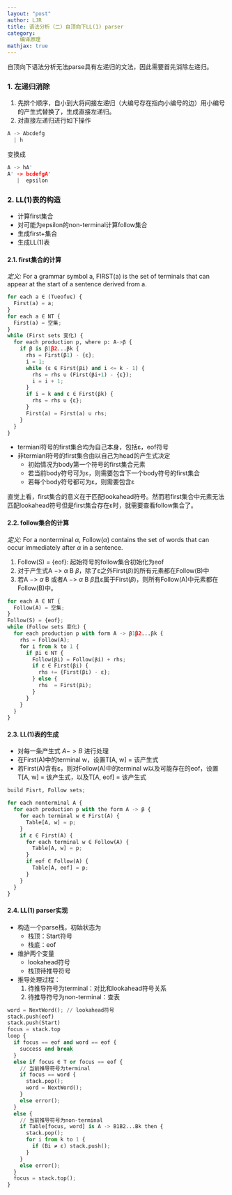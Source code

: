 ```yaml
---
layout: "post"
author: LJR
title: 语法分析（二）自顶向下LL(1) parser
category:
    编译原理
mathjax: true
---
```


自顶向下语法分析无法parse具有左递归的文法，因此需要首先消除左递归。

### 1. 左递归消除

1. 先排个顺序，自小到大将间接左递归（大编号存在指向小编号的边）用小编号的产生式替换了，生成直接左递归。
2. 对直接左递归进行如下操作

```rust
A -> Abcdefg
  | h
```

变换成

```rust
A -> hA'
A' -> bcdefgA'
   |  epsilon
```

### 2. LL(1)表的构造

+ 计算first集合
+ 对可能为epsilon的non-terminal计算follow集合
+ 生成first+集合
+ 生成LL(1)表

#### 2.1. first集合的计算

*定义:* For a grammar symbol a, FIRST(a) is the set of terminals that can appear at the start of a sentence derived from a.

```python
for each a ∈ (T∪eof∪ε) {
  First(a) = a;
}
for each a ∈ NT {
  First(a) = 空集;
}
while (First sets 变化) {
  for each production p, where p: A->β {
    if β is β1β2...βk {
      rhs = First(β1) - {ε};
      i = 1;
      while (ε ∈ First(βi) and i <= k - 1) {
        rhs = rhs ∪ (First(βi+1) - {ε});
        i = i + 1;
      }
      if i = k and ε ∈ First(βk) {
        rhs = rhs ∪ {ε};
      }
      First(a) = First(a) ∪ rhs;
    }
  }
}
```

+ termianl符号的first集合均为自己本身，包括ε，eof符号
+ 非termianl符号的first集合由以自己为head的产生式决定
  + 初始情况为body第一个符号的first集合元素
  + 若当前body符号可为ε，则需要包含下一个body符号的first集合
  + 若每个body符号都可为ε，则需要包含ε

直觉上看，first集合的意义在于匹配lookahead符号。然而若first集合中元素无法匹配lookahead符号但是first集合存在ε时，就需要查看follow集合了。

#### 2.2. follow集合的计算

*定义:* For a nonterminal $\alpha$, Follow($\alpha$) contains the set of words that can occur immediately after $\alpha$ in a sentence.

1. Follow(S) = {eof}: 起始符号的follow集合初始化为eof
2. 对于产生式A $->$ $\alpha$ B $\beta$，除了ε之外First($\beta$)的所有元素都在Follow(B)中
3. 若A $->$ $\alpha$ B 或者A $->$ $\alpha$ B $\beta$且ε属于First($\beta$)，则所有Follow(A)中元素都在Follow(B)中。

```python
for each A ∈ NT {
  Follow(A) = 空集;
}
Follow(S) = {eof};
while (Follow sets 变化) {
  for each production p with form A -> β1β2...βk {
    rhs = Follow(A);
    for i from k to 1 {
      if βi ∈ NT {
        Follow(βi) = Follow(βi) + rhs;
        if ε ∈ First(βi) {
          rhs += {First(βi) - ε};
        } else {
          rhs  = First(βi);
        }
      }
    }
  }
}
```

#### 2.3. LL(1)表的生成

+ 对每一条产生式 $A->B$ 进行处理
+ 在First(A)中的terminal w，设置T[A, w] = 该产生式
+ 若First(A)含有ε，则对Follow(A)中的terminal w以及可能存在的eof，设置T[A, w] = 该产生式，以及T[A, eof] = 该产生式

```python
build Fisrt, Follow sets;

for each nonterminal A {
  for each production p with the form A -> β {
    for each terminal w ∈ First(A) {
      Table[A, w] = p;
    }
    if ε ∈ First(A) {
      for each terminal w ∈ Follow(A) {
        Table[A, w] = p;
      }
      if eof ∈ Follow(A) {
        Table[A, eof] = p;
      }
    }
  }
}
```

#### 2.4. LL(1) parser实现

+ 构造一个parse栈，初始状态为
  + 栈顶：Start符号
  + 栈底：eof
+ 维护两个变量
  + lookahead符号
  + 栈顶待推导符号
+ 推导处理过程：
  1. 待推导符号为terminal：对比和lookahead符号关系
  2. 待推导符号为non-terminal：查表

```python
word = NextWord(); // lookahead符号
stack.push(eof)
stack.push(Start)
focus = stack.top
loop {
  if focus == eof and word == eof {
    success and break
  }
  else if focus ∈ T or focus == eof {
    // 当前推导符号为terminal
    if focus == word {
      stack.pop();
      word = NextWord();
    }
    else error();
  }
  else {
    // 当前推导符号为non-terminal
    if Table[focus, word] is A -> B1B2...Bk then {
      stack.pop();
      for i from k to 1 {
        if (Bi ≠ ε) stack.push();
      }
    }
    else error();
  }
  focus = stack.top();
}
```
